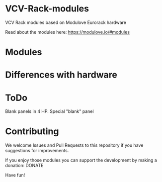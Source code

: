 # VCV-Rack-modules
VCV Rack modules based on Modulove Eurorack hardware

Read about the modules here: https://modulove.io/#modules

# Modules


# Differences with hardware


# ToDo
Blank panels in 4 HP.
Special "blank" panel


# Contributing
We welcome Issues and Pull Requests to this repository if you have suggestions for improvements.

If you enjoy those modules you can support the development by making a donation: DONATE

Have fun!
